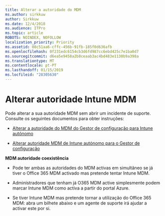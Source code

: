 ```yaml
---
title: Alterar a autoridade do MDM
ms.author: sirkkuw
author: Sirkkuw
ms.date: 12/4/2018
ms.audience: ITPro
ms.topic: article
ROBOTS: NOINDEX, NOFOLLOW
localization_priority: Priority
ms.assetid: 08c51aa6-cffc-456b-91fb-185f0d636afb
ms.openlocfilehash: 0f231edc6154cb3d6fd987cc6ebd425c7e1ba0d7
ms.sourcegitcommit: d6ea5e9458a2b8ceaab3ac4bd483e1130b9a398a
ms.translationtype: MT
ms.contentlocale: pt-PT
ms.lasthandoff: 01/15/2019
ms.locfileid: "28305630"
---
```

# <a name="change-intune-mdm-authority"></a>Alterar autoridade Intune MDM

Pode alterar a sua autoridade MDM sem abrir um incidente de suporte. Consulte os seguintes documentos para obter instruções:
  
- [Alterar a autoridade do MDM do Gestor de configuração para Intune autónomo](https://docs.microsoft.com/sccm/mdm/deploy-use/migrate-change-mdm-authority)
    
- [Alterar autoridade MDM de Intune autónomo para o Gestor de configuração](https://docs.microsoft.com/sccm/mdm/deploy-use/change-mdm-authority)
    
 **MDM autoridade coexistência**
  
- Pode ter ambas as autoridades do MDM activas em simultâneo se já tiver o Office 365 MDM activado mas pretende tentar Intune MDM.
    
- Administradores que tenham já O365 MDM active simplesmente podem marcar Intune MDM como activa a partir do portal Azure.
    
- Se tiver Intune MDM mas pretende tornar a utilização do Office 365 MDM: abra um bilhete abaixo e um agente de suporte irá ajudar a activar este por si.
    

